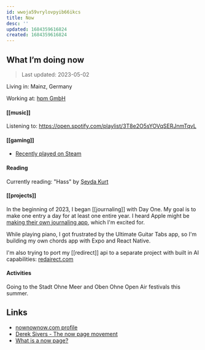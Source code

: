 ```yaml
---
id: wwoja59vrylovpyib66ikcs
title: Now
desc: ''
updated: 1684359616824
created: 1684359616824
---
```

## What I’m doing now 

> Last updated: 2023-05-02


Living in: Mainz, Germany

Working at: [hpm GmbH](https://web.hpm.agency) 

#### [[music]]
Listening to: https://open.spotify.com/playlist/3T8e2O5sYOVqSERJnmTqvL

#### [[gaming]] 
- [Recently played on Steam](https://steamcommunity.com/id/dnnsmnstrr/games/?tab=recent)

#### Reading
Currently reading: "Hass" by [Şeyda Kurt](https://seydakurt.de/buecher/)

#### [[projects]]

In the beginning of 2023, I began [[journaling]] with Day One. My goal is to make one entry a day for at least one entire year. 
I heard Apple might be [making their own journaling app](https://9to5mac.com/2023/04/21/apple-journaling-app/), which I'm excited for. 

While playing piano, I got frustrated by the Ultimate Guitar Tabs app, so I'm building my own chords app with Expo and React Native. 

I'm also trying to port my [[redirect]] api to a separate project with built in AI capabilities: [redairect.com](https://redairect.com)

#### Activities
Going to the Stadt Ohne Meer and Oben Ohne Open Air festivals this summer. 

## Links 
- [nownownow.com profile](https://nownownow.com/p/xPQ6)
- [Derek Sivers - The now page movement](https://sive.rs/nowff)
- [What is a now page?](https://nownownow.com/about)